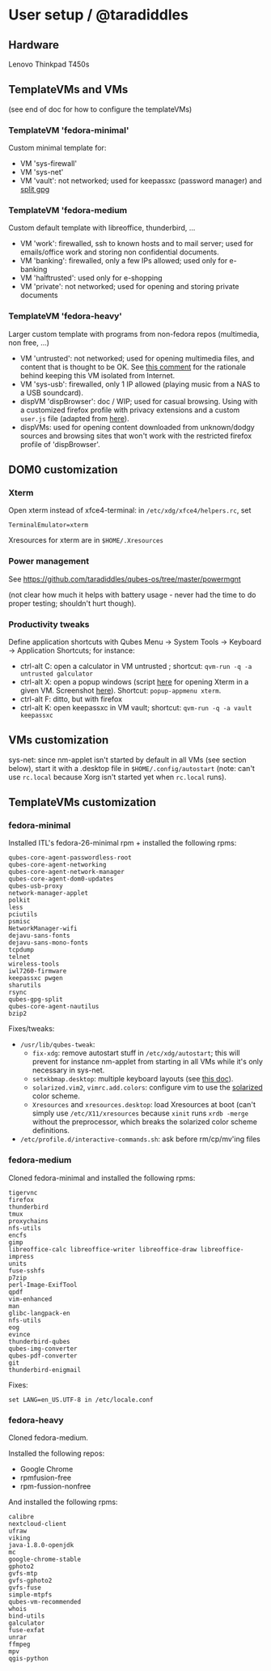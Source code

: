 User setup / @taradiddles
=========================

Hardware
--------

Lenovo Thinkpad T450s


TemplateVMs and VMs
-------------------

(see end of doc for how to configure the templateVMs)

### TemplateVM 'fedora-minimal' ###

Custom minimal template for:

- VM 'sys-firewall'
- VM 'sys-net'
- VM 'vault': not networked; used for keepassxc (password manager) and [split gpg](https://www.qubes-os.org/doc/split-gpg/)

### TemplateVM 'fedora-medium ###

Custom default template with libreoffice, thunderbird, ...

- VM 'work': firewalled, ssh to known hosts and to mail server; used for emails/office work and storing non confidential documents.
- VM 'banking': firewalled, only a few IPs allowed; used only for e-banking
- VM 'halftrusted': used only for e-shopping
- VM 'private': not networked; used for opening and storing private documents

### TemplateVM 'fedora-heavy' ###

Larger custom template with programs from non-fedora repos (multimedia, non free, ...)

- VM 'untrusted': not networked; used for opening multimedia files, and content that is thought to be OK. See [this comment](https://github.com/Qubes-Community/Contents/issues/21#issuecomment-385189481) for the rationale behind keeping this VM isolated from Internet.
- VM 'sys-usb': firewalled, only 1 IP allowed (playing music from a NAS to a USB soundcard).
- dispVM 'dispBrowser': doc / WIP; used for casual browsing. Using with a customized firefox profile with privacy extensions and a custom `user.js` file (adapted from [here](https://github.com/pyllyukko/user.js)).
- dispVMs: used for opening content downloaded from unknown/dodgy sources and browsing sites that won't work with the restricted firefox profile of 'dispBrowser'.


DOM0 customization
------------------

### Xterm ###

Open xterm instead of xfce4-terminal: in `/etc/xdg/xfce4/helpers.rc`, set

~~~
TerminalEmulator=xterm
~~~

Xresources for xterm are in `$HOME/.Xresources`


### Power management ###

See https://github.com/taradiddles/qubes-os/tree/master/powermgnt

(not clear how much it helps with battery usage - never had the time to do proper testing; shouldn't hurt though).


### Productivity tweaks ###

Define application shortcuts with Qubes Menu -> System Tools -> Keyboard -> Application Shortcuts; for instance:

- ctrl-alt C: open a calculator in VM untrusted ; shortcut: `qvm-run -q -a untrusted galculator`
- ctrl-alt X: open a popup windows (script [here](https://github.com/taradiddles/qubes-os/blob/master/popup-appmenu-r4) for opening Xterm in a given VM. Screenshot [here](https://github.com/taradiddles/qubes-os/blob/master/popup-appmenu.screenshot.jpg)). Shortcut: `popup-appmenu xterm`.
- ctrl-alt F: ditto, but with firefox
- ctrl-alt K: open keepassxc in VM vault; shortcut: `qvm-run -q -a vault keepassxc`


VMs customization
-----------------

sys-net: since nm-applet isn't started by default in all VMs (see section below), start it with a .desktop file in `$HOME/.config/autostart` (note: can't use `rc.local` because Xorg isn't started yet when `rc.local` runs).


TemplateVMs customization
-------------------------

### fedora-minimal ###

Installed ITL's fedora-26-minimal rpm + installed the following rpms:

~~~
qubes-core-agent-passwordless-root
qubes-core-agent-networking
qubes-core-agent-network-manager
qubes-core-agent-dom0-updates
qubes-usb-proxy
network-manager-applet
polkit
less
pciutils
psmisc
NetworkManager-wifi
dejavu-sans-fonts
dejavu-sans-mono-fonts
tcpdump
telnet
wireless-tools
iwl7260-firmware
keepassxc pwgen
sharutils
rsync
qubes-gpg-split
qubes-core-agent-nautilus
bzip2
~~~

Fixes/tweaks:
- `/usr/lib/qubes-tweak`:
    - `fix-xdg`: remove autostart stuff in `/etc/xdg/autostart`; this will prevent for instance nm-applet from starting in all VMs while it's only necessary in sys-net.
    - `setxkbmap.desktop`: multiple keyboard layouts (see [this doc](https://github.com/Qubes-Community/Contents/blob/master/docs/localization/keyboard-multiple-layouts.md)).
    - `solarized.vim2`, `vimrc.add.colors`: configure vim to use the [solarized](http://ethanschoonover.com/solarized) color scheme.
    - `Xresources` and `xresources.desktop`: load Xresources at boot (can't simply use `/etc/X11/xresources` because `xinit` runs `xrdb -merge` without the preprocessor, which breaks the solarized color scheme definitions.
- `/etc/profile.d/interactive-commands.sh`: ask before rm/cp/mv'ing files


### fedora-medium ###

Cloned fedora-minimal and installed the following rpms:

~~~
tigervnc
firefox
thunderbird
tmux
proxychains
nfs-utils
encfs
gimp
libreoffice-calc libreoffice-writer libreoffice-draw libreoffice-impress
units
fuse-sshfs
p7zip
perl-Image-ExifTool
qpdf
vim-enhanced
man
glibc-langpack-en
nfs-utils
eog
evince
thunderbird-qubes
qubes-img-converter
qubes-pdf-converter
git
thunderbird-enigmail
~~~

Fixes:

~~~
set LANG=en_US.UTF-8 in /etc/locale.conf
~~~


### fedora-heavy ###

Cloned fedora-medium.

Installed the following repos:

- Google Chrome
- rpmfusion-free
- rpm-fussion-nonfree

And installed the following rpms:

~~~
calibre
nextcloud-client
ufraw
viking
java-1.8.0-openjdk
mc
google-chrome-stable
gphoto2
gvfs-mtp
gvfs-gphoto2
gvfs-fuse
simple-mtpfs
qubes-vm-recommended
whois
bind-utils
galculator
fuse-exfat
unrar
ffmpeg
mpv
qgis-python
~~~




